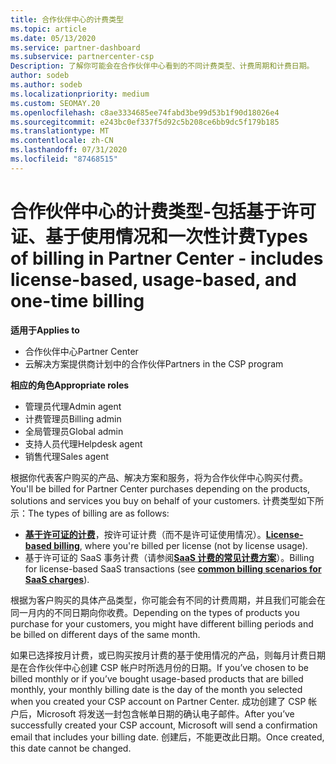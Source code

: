 ```yaml
---
title: 合作伙伴中心的计费类型
ms.topic: article
ms.date: 05/13/2020
ms.service: partner-dashboard
ms.subservice: partnercenter-csp
Description: 了解你可能会在合作伙伴中心看到的不同计费类型、计费周期和计费日期。
author: sodeb
ms.author: sodeb
ms.localizationpriority: medium
ms.custom: SEOMAY.20
ms.openlocfilehash: c8ae3334685ee74fabd3be99d53b1f90d18026e4
ms.sourcegitcommit: e243bc0ef337f5d92c5b208ce6bb9dc5f179b185
ms.translationtype: MT
ms.contentlocale: zh-CN
ms.lasthandoff: 07/31/2020
ms.locfileid: "87468515"
---
```

# <a name="types-of-billing-in-partner-center---includes-license-based-usage-based-and-one-time-billing"></a><span data-ttu-id="0f2e0-103">合作伙伴中心的计费类型-包括基于许可证、基于使用情况和一次性计费</span><span class="sxs-lookup"><span data-stu-id="0f2e0-103">Types of billing in Partner Center - includes license-based, usage-based, and one-time billing</span></span>

<span data-ttu-id="0f2e0-104">**适用于**</span><span class="sxs-lookup"><span data-stu-id="0f2e0-104">**Applies to**</span></span>

- <span data-ttu-id="0f2e0-105">合作伙伴中心</span><span class="sxs-lookup"><span data-stu-id="0f2e0-105">Partner Center</span></span>
- <span data-ttu-id="0f2e0-106">云解决方案提供商计划中的合作伙伴</span><span class="sxs-lookup"><span data-stu-id="0f2e0-106">Partners in the CSP program</span></span>

<span data-ttu-id="0f2e0-107">**相应的角色**</span><span class="sxs-lookup"><span data-stu-id="0f2e0-107">**Appropriate roles**</span></span>

- <span data-ttu-id="0f2e0-108">管理员代理</span><span class="sxs-lookup"><span data-stu-id="0f2e0-108">Admin agent</span></span>
- <span data-ttu-id="0f2e0-109">计费管理员</span><span class="sxs-lookup"><span data-stu-id="0f2e0-109">Billing admin</span></span>
- <span data-ttu-id="0f2e0-110">全局管理员</span><span class="sxs-lookup"><span data-stu-id="0f2e0-110">Global admin</span></span>
- <span data-ttu-id="0f2e0-111">支持人员代理</span><span class="sxs-lookup"><span data-stu-id="0f2e0-111">Helpdesk agent</span></span>
- <span data-ttu-id="0f2e0-112">销售代理</span><span class="sxs-lookup"><span data-stu-id="0f2e0-112">Sales agent</span></span>

<span data-ttu-id="0f2e0-113">根据你代表客户购买的产品、解决方案和服务，将为合作伙伴中心购买付费。</span><span class="sxs-lookup"><span data-stu-id="0f2e0-113">You'll be billed for Partner Center purchases depending on the products, solutions and services you buy on behalf of your customers.</span></span> <span data-ttu-id="0f2e0-114">计费类型如下所示：</span><span class="sxs-lookup"><span data-stu-id="0f2e0-114">The types of billing are as follows:</span></span>

- <span data-ttu-id="0f2e0-115">[**基于许可证的计费**](license-based-billing.md)，按许可证计费（而不是许可证使用情况）。</span><span class="sxs-lookup"><span data-stu-id="0f2e0-115">[**License-based billing**](license-based-billing.md), where you're billed per license (not by license usage).</span></span>
- <span data-ttu-id="0f2e0-116">基于许可证的 SaaS 事务计费（请参阅[**SaaS 计费的常见计费方案**](common-billing-scenarios-saas.md)）。</span><span class="sxs-lookup"><span data-stu-id="0f2e0-116">Billing for license-based SaaS transactions (see [**common billing scenarios for SaaS charges**](common-billing-scenarios-saas.md)).</span></span>

<span data-ttu-id="0f2e0-117">根据为客户购买的具体产品类型，你可能会有不同的计费周期，并且我们可能会在同一月内的不同日期向你收费。</span><span class="sxs-lookup"><span data-stu-id="0f2e0-117">Depending on the types of products you purchase for your customers, you might have different billing periods and be billed on different days of the same month.</span></span>

<span data-ttu-id="0f2e0-118">如果已选择按月计费，或已购买按月计费的基于使用情况的产品，则每月计费日期是在合作伙伴中心创建 CSP 帐户时所选月份的日期。</span><span class="sxs-lookup"><span data-stu-id="0f2e0-118">If you’ve chosen to be billed monthly or if you’ve bought usage-based products that are billed monthly, your monthly billing date is the day of the month you selected when you created your CSP account on Partner Center.</span></span> <span data-ttu-id="0f2e0-119">成功创建了 CSP 帐户后，Microsoft 将发送一封包含帐单日期的确认电子邮件。</span><span class="sxs-lookup"><span data-stu-id="0f2e0-119">After you’ve successfully created your CSP account, Microsoft will send a confirmation email that includes your billing date.</span></span> <span data-ttu-id="0f2e0-120">创建后，不能更改此日期。</span><span class="sxs-lookup"><span data-stu-id="0f2e0-120">Once created, this date cannot be changed.</span></span>
